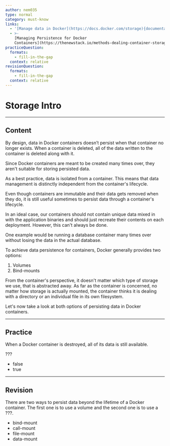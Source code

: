 ```yaml
---
author: nem035
type: normal
category: must-know
links:
  - '[Manage data in Docker](https://docs.docker.com/storage){documentation}'
  - >-
    [Managing Persistence for Docker
    Containers](https://thenewstack.io/methods-dealing-container-storage/){article}
practiceQuestion:
  formats:
    - fill-in-the-gap
  context: relative
revisionQuestion:
  formats:
    - fill-in-the-gap
  context: relative
---
```


# Storage Intro


---

## Content

By design, data in Docker containers doesn’t persist when that container no longer exists. When a container is deleted, all of the data written to the container is deleted along with it.

Since Docker containers are meant to be created many times over, they aren't suitable for storing persisted data.

As a best practice, data is isolated from a container. This means that data management is distinctly independent from the container's lifecycle.

Even though containers are immutable and their data gets removed when they do, it is still useful sometimes to persist data through a container's lifecycle.

In an ideal case, our containers should not contain unique data mixed in with the application binaries and should just recreate their contents on each deployment. However, this can't always be done.

One example would be running a database container many times over without losing the data in the actual database.

To achieve data persistence for containers, Docker generally provides two options:

1. Volumes
2. Bind-mounts

From the container's perspective, it doesn't matter which type of storage we use, that is abstracted away. As far as the container is concerned, no matter how storage is actually mounted, the container thinks it is dealing with a directory or an individual file in its own filesystem.

Let's now take a look at both options of persisting data in Docker containers.


---

## Practice

When a Docker container is destroyed, all of its data is still available.

???

- false
- true


---

## Revision

There are two ways to persist data beyond the lifetime of a Docker container. The first one is to use a volume and the second one is to use a ???.

- bind-mount
- call-mount
- file-mount
- data-mount
